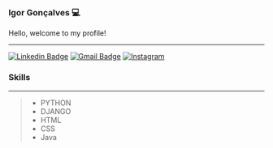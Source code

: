 ### Igor Gonçalves 💻
<p>Hello, welcome to my profile!</p>

<p>  </p>

------------

[![Linkedin Badge](https://img.shields.io/badge/-LinkedIn-0096c7?style=for-the-badge&logo=Linkedin&logoColor=white&link=https:https://www.linkedin.com/in/igor-gon%C3%A7alves-0019751aa/)](https://www.linkedin.com/in/igor-gon%C3%A7alves-0019751aa/)
[![Gmail Badge](https://img.shields.io/badge/-Gmail-ef233c?style=for-the-badge&logo=Gmail&logoColor=white&link=mailto:t.igorhus@gmail.com)](mailto:t.igorhus@gmail.com)
[![Instagram](https://img.shields.io/badge/-Instagram-E1306C?style=for-the-badge&logo=Instagram&logoColor=white&link=https:https://www.instagram.com/goncalvezz.i/)](https://www.instagram.com/goncalvezz.i/)



### Skills
------------

> - PYTHON
> - DJANGO
> - HTML 
> - CSS
> - Java


##


